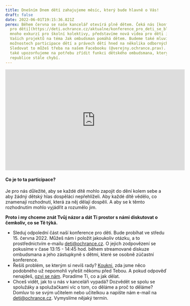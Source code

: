 ```yaml
---
title: Dnešním Dnem dětí zahajujeme měsíc, který bude hlavně o Vás!
draft: false
date: 2022-06-01T19:15:36.821Z
perex: Během června se naše kancelář otevírá plně dětem. Čeká nás [konference
  pro děti](https://deti.ochrance.cz/aktualne/konference_pro_deti_se_blizi/),
  mnoho exkurzí pro školní kolektivy, představíme nová videa pro děti i výstavu
  Vašich projektů na téma Jak ombudsman pomáhá dětem. Budeme také mluvit o
  možnostech participace dětí a právech dětí hned na několika odborných akcích.
  Sledovat to můžeš třeba na našem Facebooku (@verejny.ochrance.prav). Aktivně
  také upozorňujeme na potřebu zřídit funkci dětského ombudsmana, který v České
  republice stále chybí.
---
```

<iframe width="560" height="315" src="https://www.youtube.com/embed/oq3Tu4rzI54" title="YouTube video player" frameborder="0" allow="accelerometer; autoplay; clipboard-write; encrypted-media; gyroscope; picture-in-picture" allowfullscreen></iframe>

#### Co je to ta participace?

Je pro nás důležité, aby se každé dítě mohlo zapojit do dění kolem sebe a aby žádný dětský hlas dospěláci nepřehlíželi. Aby každé dítě vědělo, co znamenají rozhodnutí, která za něj dělají dospělí. A aby se k těmto rozhodnutím mohlo vyjádřit a rozumělo jim. 

**Proto i my chceme znát Tvůj názor a dát Ti prostor s námi diskutovat o čemkoliv, co se Tě týká.** 

* Sleduj odpolední část naší konference pro děti. Bude probíhat ve středu 15. června 2022. Můžeš nám i položit jakoukoliv otázku, a to prostřednictvím e-mailu deti@ochrance.cz. O jejich zodpovězení se pokusíme v čase 13:15 - 14:45 hod. během streamované diskuze ombudsmana a jeho zástupkyně s dětmi, které se osobně zúčastní konference. 
* Řešíš problém, se kterým si nevíš rady? [Koukni](https://deti.ochrance.cz/pripady/), zda jsme něco podobného už nepomohli vyřešit někomu před Tebou. A pokud odpověď nenajdeš, [ozvi se nám](https://deti.ochrance.cz/kdo/jak/). Poradíme Ti, co a jak dělat. 
* Chceš vidět, jak to u nás v kanceláři vypadá? Dozvědět se spolu se spolužáky a spolužačkami víc o tom, co děláme a proč to děláme? Domluv to se svým učitelem nebo učitelkou a napište nám e-mail na deti@ochrance.cz. Vymyslíme nějaký termín.